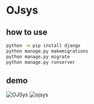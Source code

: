# OJsys
## how to use
```bash
python -m pip install django
python manage.py makemigrations
python manage.py migrate
python manage.py runserver
```
## demo
![OJSys](https://github.com/boomzero/OJsys/assets/85378277/61fa121b-2f70-4692-a006-391e058caa97)
![ojsys](https://github.com/boomzero/OJsys/assets/85378277/817f9287-9737-4ee5-80e0-f9ee4ee28b7a)
